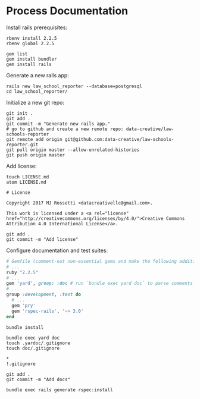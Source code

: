 # Process Documentation

Install rails prerequisites:

```shell
rbenv install 2.2.5
rbenv global 2.2.5
```

```shell
gem list
gem install bundler
gem install rails
```



Generate a new rails app:

```shell
rails new law_school_reporter --database=postgresql
cd law_school_reporter/
```




Initialize a new git repo:

```shell
git init .
git add .
git commit -m "Generate new rails app."
# go to github and create a new remote repo: data-creative/law-schools-reporter
git remote add origin git@github.com:data-creative/law-schools-reporter.git
git pull origin master --allow-unrelated-histories
git push origin master
```






Add license:

```shell
touch LICENSE.md
atom LICENSE.md
```

    # License

    Copyright 2017 MJ Rossetti <datacreativellc@gmail.com>.

    This work is licensed under a <a rel="license" href="http://creativecommons.org/licenses/by/4.0/">Creative Commons Attribution 4.0 International License</a>.


```shell
git add .
git commit -m "Add license"
```









Configure documentation and test suites:

```rb
# Gemfile (comment-out non-essential gems and make the following additions additions)
# ...
ruby "2.2.5"
# ...
gem 'yard', group: :doc # run `bundle exec yard doc` to parse comments and/or `bundle exec yard server` to view documentation at *localhost:8808*
# ...
group :development, :test do
  # ...
  gem 'pry'
  gem 'rspec-rails', '~> 3.0'
end
```

```shell
bundle install

bundle exec yard doc
touch .yardoc/.gitignore
touch doc/.gitignore
```

    *
    !.gitignore


```shell
git add .
git commit -m "Add docs"

bundle exec rails generate rspec:install
```
